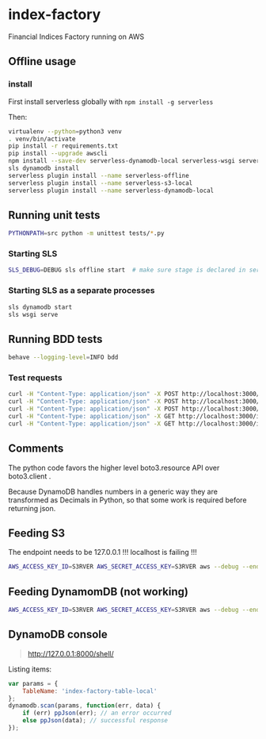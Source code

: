 # index-factory

Financial Indices Factory running on AWS

## Offline usage

### install

First install serverless globally with `npm install -g serverless`

Then:

```bash
virtualenv --python=python3 venv
. venv/bin/activate
pip install -r requirements.txt
pip install --upgrade awscli
npm install --save-dev serverless-dynamodb-local serverless-wsgi serverless-python-requirements serverless-offline
sls dynamodb install
serverless plugin install --name serverless-offline
serverless plugin install --name serverless-s3-local
serverless plugin install --name serverless-dynamodb-local
```

## Running unit tests

```bash
PYTHONPATH=src python -m unittest tests/*.py
```

### Starting SLS
```bash
SLS_DEBUG=DEBUG sls offline start  # make sure stage is declared in serverless.yml custom section
```

### Starting SLS as a separate processes

```bash
sls dynamodb start
sls wsgi serve  
```

## Running BDD tests

```bash
behave --logging-level=INFO bdd
```

### Test requests

```bash
curl -H "Content-Type: application/json" -X POST http://localhost:3000/indices -d '{"indexCode": "us-small-caps", "name": "US Small Caps"}'
curl -H "Content-Type: application/json" -X POST http://localhost:3000/indices -d '{"indexCode": "us-mid-caps", "name": "US Mid Caps"}'
curl -H "Content-Type: application/json" -X POST http://localhost:3000/indices -d '{"indexCode": "us-large-caps", "name": "US Large Caps", "is_deleted": "1"}'
curl -H "Content-Type: application/json" -X GET http://localhost:3000/indices/us-small-caps
curl -H "Content-Type: application/json" -X GET http://localhost:3000/indices
```

## Comments

The python code favors the higher level boto3.resource API over boto3.client .

Because DynamoDB handles numbers in a generic way they are transformed as Decimals in Python, so that some work is required before returning json.

## Feeding S3

The endpoint needs to be 127.0.0.1 !!! localhost is failing !!!

```bash
AWS_ACCESS_KEY_ID=S3RVER AWS_SECRET_ACCESS_KEY=S3RVER aws --debug --endpoint http://127.0.0.1:8001 s3api put-object --bucket index-factory-daily-prices-bucket --key "US/2020/01/US_20200131.csv" --body resources/fake-data/US_20200131.csv
```

## Feeding DynamomDB (not working)

```bash
AWS_ACCESS_KEY_ID=S3RVER AWS_SECRET_ACCESS_KEY=S3RVER aws --debug --endpoint http://127.0.0.1:8000 dynamodb put-item --table-name index-factory-table-local --item '{ "partitionKey": {"S": "1" }, "sortKey": { "S": "1989"}}'
```

## DynamoDB console
> http://127.0.0.1:8000/shell/

Listing items:

```javascript
var params = {
    TableName: 'index-factory-table-local'
};
dynamodb.scan(params, function(err, data) {
    if (err) ppJson(err); // an error occurred
    else ppJson(data); // successful response
});
```
